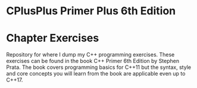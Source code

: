 # CPlusPlus Primer Plus 6th Edition
# Chapter Exercises

Repository for where I dump my C++ programming exercises. These exercises can be found in the book C++ Primer 6th Edition by Stephen Prata. The book covers programming basics for C++11 but the syntax, style and core concepts you will learn from the book are applicable even up to C++17.
